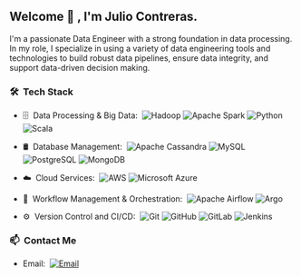 <h2> Welcome 👋 , I'm Julio Contreras.</h2>

I'm a passionate Data Engineer with a strong foundation in data processing. In my role, I specialize in using a variety of data engineering tools and technologies to build robust data pipelines, ensure data integrity, and support data-driven decision making.

<h3> 🛠 &nbsp;Tech Stack</h3>

- 🗄 &nbsp;Data Processing & Big Data:&nbsp;
  ![Hadoop](https://img.shields.io/badge/-Hadoop-black?style=flat-square&logo=Apache-Hadoop)
  ![Apache Spark](https://img.shields.io/badge/-Apache%20Spark-E25A1C?style=flat-square&logo=Apache-Spark&logoColor=white)
  ![Python](https://img.shields.io/badge/-Python-3776AB?style=flat-square&logo=Python&logoColor=white)
  ![Scala](https://img.shields.io/badge/-Scala-DC322F?style=flat-square&logo=Scala&logoColor=white)


- 🛢 &nbsp;Database Management:&nbsp;
  ![Apache Cassandra](https://img.shields.io/badge/-Apache%20Cassandra-1287B1?style=flat-square&logo=Apache-Cassandra&logoColor=white)
  ![MySQL](https://img.shields.io/badge/-MySQL-4479A1?style=flat-square&logo=MySQL&logoColor=white)
  ![PostgreSQL](https://img.shields.io/badge/-PostgreSQL-336791?style=flat-square&logo=PostgreSQL&logoColor=white)
  ![MongoDB](https://img.shields.io/badge/-MongoDB-47A248?style=flat-square&logo=MongoDB&logoColor=white)

- ☁️ &nbsp;Cloud Services:&nbsp;
  ![AWS](https://img.shields.io/badge/-AWS-232F3E?style=flat-square&logo=Amazon-AWS&logoColor=white)
  ![Microsoft Azure](https://img.shields.io/badge/-Microsoft%20Azure-0089D6?style=flat-square&logo=Microsoft-Azure&logoColor=white)

- 🔄 &nbsp;Workflow Management & Orchestration:&nbsp;
  ![Apache Airflow](https://img.shields.io/badge/-Apache%20Airflow-017CEE?style=flat-square&logo=Apache-Airflow&logoColor=white)
  ![Argo](https://img.shields.io/badge/-Argo-7A9EBF?style=flat-square&logo=Argo&logoColor=white)

- ⚙️ &nbsp;Version Control and CI/CD:&nbsp;
  ![Git](https://img.shields.io/badge/-Git-F05032?style=flat-square&logo=Git&logoColor=white)
  ![GitHub](https://img.shields.io/badge/-GitHub-181717?style=flat-square&logo=GitHub&logoColor=white)
  ![GitLab](https://img.shields.io/badge/-GitLab-FCA121?style=flat-square&logo=GitLab&logoColor=white)
  ![Jenkins](https://img.shields.io/badge/-Jenkins-D24939?style=flat-square&logo=Jenkins&logoColor=white)

<h3> 📫 &nbsp;Contact Me</h3>

- Email:&nbsp;
  [![Email](https://img.shields.io/badge/-julio.contreras0429%40gmail.com-c14438?style=flat-square&logo=Gmail&logoColor=white)](mailto:julio.contreras0429@gmail.com.com)

